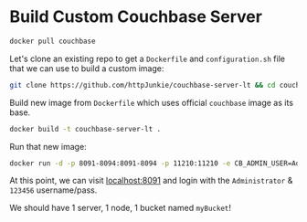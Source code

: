 # Build Custom Couchbase Server

```bash
docker pull couchbase
```

Let's clone an existing repo to get a `Dockerfile` and `configuration.sh` file that we can use to build a custom image:

```bash
git clone https://github.com/httpJunkie/couchbase-server-lt && cd couchbase-server-lt && chmod +x configure.sh
```

Build new image from `Dockerfile` which uses official `couchbase` image as its base.

```bash
docker build -t couchbase-server-lt .
```

Run that new image:

```bash
docker run -d -p 8091-8094:8091-8094 -p 11210:11210 -e CB_ADMIN_USER=Administrator -e CB_ADMIN_PASS=123456 -e CB_BUCKET=myBucket CB_BUCKET_PASS= --network="bridge" --name cbslt couchbase-server-lt
```  
  
At this point, we can visit [localhost:8091](http://localhost:8091) and login with the `Administrator` & `123456` username/pass.

We should have 1 server, 1 node, 1 bucket named `myBucket`!
